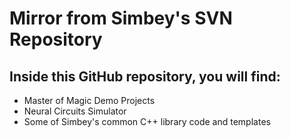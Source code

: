 # Mirror from Simbey's SVN Repository
## Inside this GitHub repository, you will find:
* Master of Magic Demo Projects
* Neural Circuits Simulator
* Some of Simbey's common C++ library code and templates
